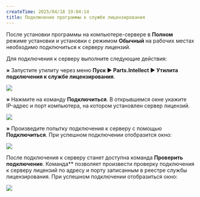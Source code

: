 ```yaml
---
createTime: 2025/04/18 19:04:14
title: Подключение программы к службе лицензирования
---
```

После установки программы на компьютере-сервере в **Полном** режиме установки и установки с режимом **Обычный** на рабочих местах необходимо подключиться к серверу лицензий. 

Для подключения к серверу выполните следующие действия:

**»** Запустите утилиту через меню **Пуск ► Parts.Intellect ► Утилита подключения к службе лицензирования**.

![](../../assets/guide/Aspose.Words.6f13226c-9016-4dda-be57-653ed66d987a.026.png)

**»** Нажмите на команду **Подключиться**. В открывшемся окне укажите IP-адрес и порт компьютера, на котором установлен сервер лицензий.

![](../../assets/guide/Aspose.Words.6f13226c-9016-4dda-be57-653ed66d987a.027.png)

**»** Произведите попытку подключения к серверу с помощью **Подключиться**. При успешном подключении отобразится окно:

![](../../assets/guide/Aspose.Words.6f13226c-9016-4dda-be57-653ed66d987a.028.png)

После подключения к серверу станет доступна команда **Проверить подключение**. Команда** позволяет произвести проверку подключения к серверу лицензий по адресу и порту записанным в реестре службы лицензирования. При успешном подключении отобразиться окно:

![](../../assets/guide/Aspose.Words.6f13226c-9016-4dda-be57-653ed66d987a.029.png)